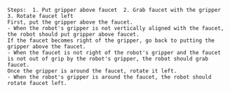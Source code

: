
    Steps:  1. Put gripper above faucet  2. Grab faucet with the gripper  3. Rotate faucet left 
    First, put the gripper above the faucet.
    - When the robot's gripper is not vertically aligned with the faucet, the robot should put gripper above faucet.
    If the faucet becomes right of the gripper, go back to putting the gripper above the faucet.
    - When the faucet is not right of the robot's gripper and the faucet is not out of grip by the robot's gripper, the robot should grab faucet.
    Once the gripper is around the faucet, rotate it left.
    - When the robot's gripper is around the faucet, the robot should rotate faucet left.